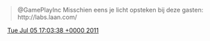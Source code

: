 > @GamePlayInc Misschien eens je licht opsteken bij deze gasten: http://labs\.laan\.com/

<img src="../../media/tweet.ico" width="12" /> [Tue Jul 05 17:03:38 +0000 2011](https://twitter.com/DromerDenker/status/88291962528071681)